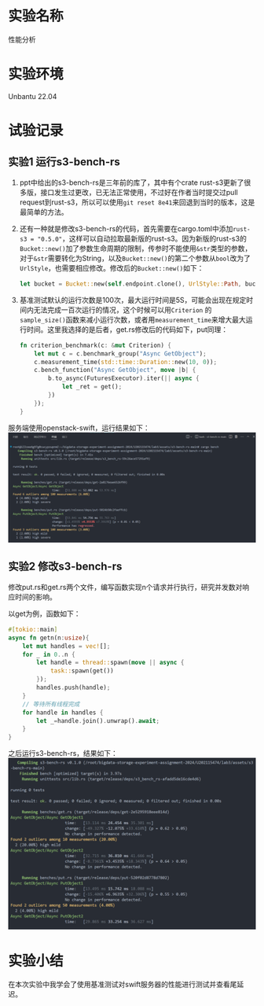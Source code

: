 # 实验名称
性能分析
# 实验环境
Unbantu 22.04
# 试验记录
## 实验1 运行s3-bench-rs
1. ppt中给出的s3-bench-rs是三年前的库了，其中有个crate rust-s3更新了很多版，接口发生过更改，已无法正常使用，不过好在作者当时提交过pull request到rust-s3，所以可以使用`git reset 8e41`来回退到当时的版本，这是最简单的方法。

2. 还有一种就是修改s3-bench-rs的代码，首先需要在cargo.toml中添加`rust-s3 = "0.5.0"`，这样可以自动拉取最新版的rust-s3。因为新版的rust-s3的`Bucket::new()`加了参数生命周期的限制，传参时不能使用`&str`类型的参数，对于`&str`需要转化为String，以及`Bucket::new()`的第二个参数从`bool`改为了`UrlStyle`，也需要相应修改。修改后的`Bucket::new()`如下：
    ```rust
    let bucket = Bucket::new(self.endpoint.clone(), UrlStyle::Path, bucket.to_string(), self.region.clone()).unwrap();
    ```

3. 基准测试默认的运行次数是100次，最大运行时间是5S，可能会出现在规定时间内无法完成一百次运行的情况，这个时候可以用`Criterion` 的`sample_size()`函数来减小运行次数，或者用`measurement_time`来增大最大运行时间。这里我选择的是后者，get.rs修改后的代码如下，put同理：
    ```Rust
    fn criterion_benchmark(c: &mut Criterion) {
        let mut c = c.benchmark_group("Async GetObject");
        c.measurement_time(std::time::Duration::new(10, 0));
        c.bench_function("Async GetObject", move |b| {
            b.to_async(FuturesExecutor).iter(|| async {
                let _ret = get();
            })
        });
    }
    ```

服务端使用openstack-swift，运行结果如下：
![](figure/run_bench.png)

## 实验2 修改s3-bench-rs
修改put.rs和get.rs两个文件，编写函数实现n个请求并行执行，研究并发数对响应时间的影响。

以get为例，函数如下：
```rust
#[tokio::main]
async fn getn(n:usize){
    let mut handles = vec![];
    for _ in 0..n {
        let handle = thread::spawn(move || async {
            task::spawn(get())
        });
        handles.push(handle);
    }
    // 等待所有线程完成
    for handle in handles {
        let _=handle.join().unwrap().await;
    }
}
```

之后运行s3-bench-rs，结果如下：
![](./figure/run_bench2.png)

# 实验小结
在本次实验中我学会了使用基准测试对swift服务器的性能进行测试并查看尾延迟。